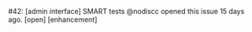 #42: [admin interface] SMART tests
@nodiscc opened this issue 15 days ago.  [open] 
[enhancement]


